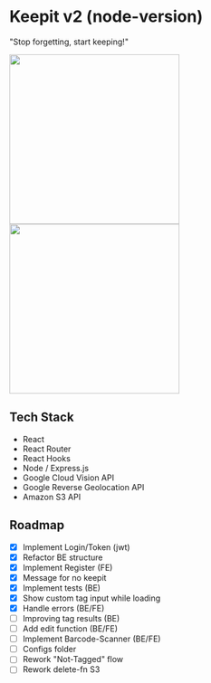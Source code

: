 # Keepit v2 (node-version)
"Stop forgetting, start keeping!"

<img src="https://keepitbucket.s3.eu-central-1.amazonaws.com/github/1.png" width="300px"> <img src="https://keepitbucket.s3.eu-central-1.amazonaws.com/github/1.png" width="300px">




## Tech Stack
- React
- React Router
- React Hooks
- Node / Express.js
- Google Cloud Vision API
- Google Reverse Geolocation API
- Amazon S3 API



## Roadmap
- [x] Implement Login/Token (jwt)
- [x] Refactor BE structure
- [x] Implement Register (FE)
- [x] Message for no keepit
- [x] Implement tests (BE)
- [x] Show custom tag input while loading
- [x] Handle errors (BE/FE)
- [ ] Improving tag results (BE)
- [ ] Add edit function (BE/FE)
- [ ] Implement Barcode-Scanner (BE/FE)
- [ ] Configs folder
- [ ] Rework "Not-Tagged" flow
- [ ] Rework delete-fn S3
